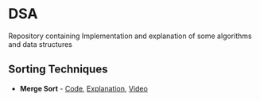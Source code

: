 # DSA
Repository containing Implementation and explanation of some algorithms and data structures

## Sorting Techniques
- **Merge Sort** - [Code](https://github.com/shwetanshu07/DSA/blob/master/Sorting%20Techniques/Merge%20Sort.py), [Explanation](https://raw.githubusercontent.com/shwetanshu07/DSA/master/Sorting%20Techniques/Merge%20Sort%20Explanation.txt), [Video](https://www.youtube.com/watch?v=cAv-4ltj1go&t)
